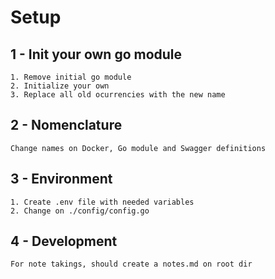 # Setup

## 1 - Init your own go module

    1. Remove initial go module
    2. Initialize your own
    3. Replace all old ocurrencies with the new name

## 2 - Nomenclature

    Change names on Docker, Go module and Swagger definitions

## 3 - Environment

    1. Create .env file with needed variables
    2. Change on ./config/config.go

## 4 - Development

    For note takings, should create a notes.md on root dir
